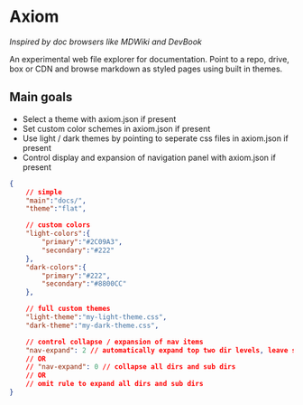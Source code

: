 # Axiom
*Inspired by doc browsers like MDWiki and DevBook*

An experimental web file explorer for documentation. Point to a repo, drive, box or CDN and browse markdown as styled pages using built in themes.  

## Main goals

- Select a theme with axiom.json if present
- Set custom color schemes in axiom.json if present
- Use light / dark themes by pointing to seperate css files in axiom.json if present
- Control display and expansion of navigation panel with axiom.json if present

```json
{
    // simple 
    "main":"docs/",
    "theme":"flat",

    // custom colors
    "light-colors":{
        "primary":"#2C09A3",
        "secondary":"#222"
    },
    "dark-colors":{
        "primary":"#222",
        "secondary":"#8800CC"
    },

    // full custom themes
    "light-theme":"my-light-theme.css",
    "dark-theme":"my-dark-theme.css",

    // control collapse / expansion of nav items
    "nav-expand": 2 // automatically expand top two dir levels, leave sub dirs collapsed
    // OR
    // "nav-expand": 0 // collapse all dirs and sub dirs
    // OR 
    // omit rule to expand all dirs and sub dirs
}
```
